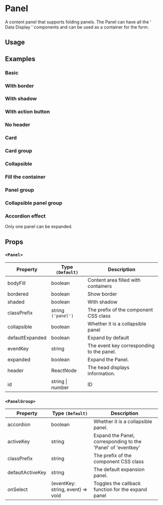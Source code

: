 # Panel

A content panel that supports folding panels. The Panel can have all the ' Data Display ' components and can be used as a container for the form.

## Usage

<!--{include:(components/panel/fragments/import.md)}-->

## Examples

### Basic

<!--{include:`basic.md`}-->

### With border

<!--{include:`bordered.md`}-->

### With shadow

<!--{include:`shaded.md`}-->

### With action button

<!--{include:`with-action.md`}-->

### No header

<!--{include:`no-header.md`}-->

### Card

<!--{include:`card.md`}-->

### Card group

<!--{include:`card-grid.md`}-->

### Collapsible

<!--{include:`collapsible.md`}-->

### Fill the container

<!--{include:`body-fill.md`}-->

### Panel group

<!--{include:`panel-group.md`}-->

### Collapsible panel group

<!--{include:`accordion-group.md`}-->

### Accordion effect

Only one panel can be expanded.

<!--{include:`accordion-group-active.md`}-->

## Props

### `<Panel>`

| Property        | Type `(Default)`     | Description                               |
| --------------- | -------------------- | ----------------------------------------- |
| bodyFill        | boolean              | Content area filled with containers       |
| bordered        | boolean              | Show border                               |
| shaded          | boolean              | With shadow                               |
| classPrefix     | string `('panel')`   | The prefix of the component CSS class     |
| collapsible     | boolean              | Whether it is a collapsible panel         |
| defaultExpanded | boolean              | Expand by default                         |
| eventKey        | string               | The event key corresponding to the panel. |
| expanded        | boolean              | Expand the Panel.                         |
| header          | ReactNode            | The head displays information.            |
| id              | string &#124; number | ID                                        |

### `<PanelGroup>`

| Property         | Type `(Default)`                  | Description                                                  |
| ---------------- | --------------------------------- | ------------------------------------------------------------ |
| accordion        | boolean                           | Whether it is a collapsible panel.                           |
| activeKey        | string                            | Expand the Panel, corresponding to the 'Panel' of 'eventkey' |
| classPrefix      | string                            | The prefix of the component CSS class                        |
| defaultActiveKey | string                            | The default expansion panel.                                 |
| onSelect         | (eventKey: string, event) => void | Toggles the callback function for the expand panel           |
